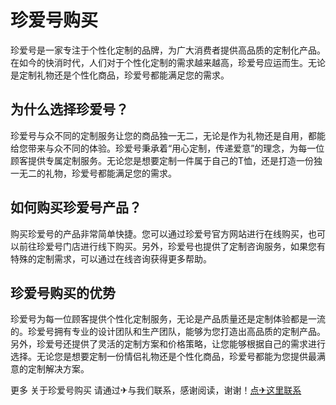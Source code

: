 # 珍爱号购买

珍爱号是一家专注于个性化定制的品牌，为广大消费者提供高品质的定制化产品。在如今的快消时代，人们对于个性化定制的需求越来越高，珍爱号应运而生。无论是定制礼物还是个性化商品，珍爱号都能满足您的需求。

## 为什么选择珍爱号？

珍爱号与众不同的定制服务让您的商品独一无二，无论是作为礼物还是自用，都能给您带来与众不同的体验。珍爱号秉承着“用心定制，传递爱意”的理念，为每一位顾客提供专属定制服务。无论您是想要定制一件属于自己的T恤，还是打造一份独一无二的礼物，珍爱号都能满足您的需求。

## 如何购买珍爱号产品？

购买珍爱号的产品非常简单快捷。您可以通过珍爱号官方网站进行在线购买，也可以前往珍爱号门店进行线下购买。另外，珍爱号也提供了定制咨询服务，如果您有特殊的定制需求，可以通过在线咨询获得更多帮助。

## 珍爱号购买的优势

珍爱号为每一位顾客提供个性化定制服务，无论是产品质量还是定制体验都是一流的。珍爱号拥有专业的设计团队和生产团队，能够为您打造出高品质的定制产品。另外，珍爱号还提供了灵活的定制方案和价格策略，让您能够根据自己的需求进行选择。无论您是想要定制一份情侣礼物还是个性化商品，珍爱号都能为您提供最满意的定制解决方案。

更多 关于珍爱号购买 请通过✈与我们联系，感谢阅读，谢谢！[点✈这里联系](https://gg.k02.cc)